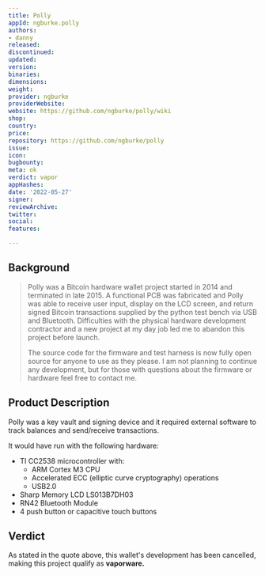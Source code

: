 ```yaml
---
title: Polly
appId: ngburke.polly
authors:
- danny
released: 
discontinued: 
updated: 
version: 
binaries: 
dimensions: 
weight: 
provider: ngburke
providerWebsite: 
website: https://github.com/ngburke/polly/wiki
shop: 
country: 
price: 
repository: https://github.com/ngburke/polly
issue: 
icon: 
bugbounty: 
meta: ok
verdict: vapor
appHashes: 
date: '2022-05-27'
signer: 
reviewArchive: 
twitter: 
social: 
features: 

---
```


## Background

> Polly was a Bitcoin hardware wallet project started in 2014 and terminated in late 2015. A functional PCB was fabricated and Polly was able to receive user input, display on the LCD screen, and return signed Bitcoin transactions supplied by the python test bench via USB and Bluetooth. Difficulties with the physical hardware development contractor and a new project at my day job led me to abandon this project before launch.
>
> The source code for the firmware and test harness is now fully open source for anyone to use as they please. I am not planning to continue any development, but for those with questions about the firmware or hardware feel free to contact me.

## Product Description

Polly was a key vault and signing device and it required external software to track balances and send/receive transactions.

It would have run with the following hardware:

-   TI CC2538 microcontroller with:
    -   ARM Cortex M3 CPU
    -   Accelerated ECC (elliptic curve cryptography) operations
    -   USB2.0
-   Sharp Memory LCD LS013B7DH03
-   RN42 Bluetooth Module
-   4 push button or capacitive touch buttons

## Verdict

As stated in the quote above, this wallet's development has been cancelled, making this project qualify as **vaporware.**
